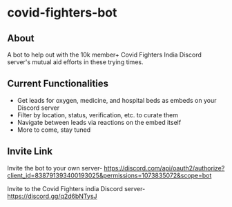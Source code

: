 # covid-fighters-bot

## About

A bot to help out with the 10k member+ Covid Fighters India Discord server's mutual aid efforts in these trying times. 

## Current Functionalities

- Get leads for oxygen, medicine, and hospital beds as embeds on your Discord server
- Filter by location, status, verification, etc. to curate them
- Navigate between leads via reactions on the embed itself
- More to come, stay tuned

## Invite Link

Invite the bot to your own server- https://discord.com/api/oauth2/authorize?client_id=838791393400193025&permissions=1073835072&scope=bot

Invite to the Covid Fighters india Discord server- https://discord.gg/q2d6bNTysJ
